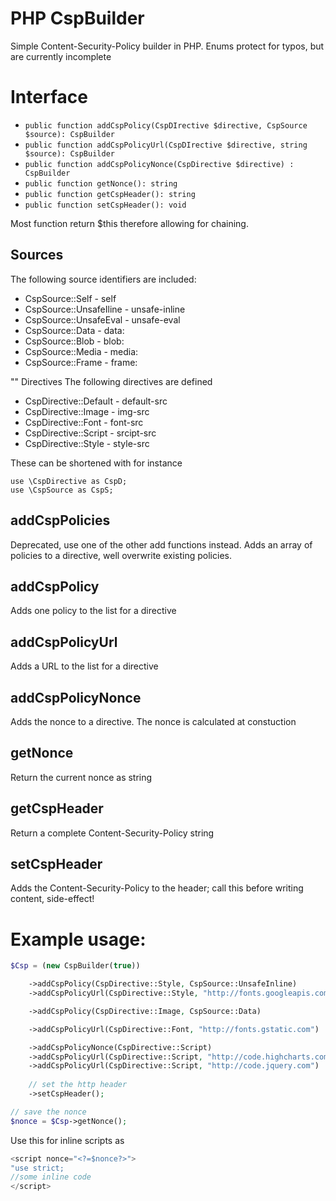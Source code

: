 # PHP CspBuilder
Simple Content-Security-Policy builder in PHP. Enums protect for typos, but are currently incomplete

# Interface
 * `public function addCspPolicy(CspDIrective $directive, CspSource $source): CspBuilder`
 * `public function addCspPolicyUrl(CspDIrective $directive, string $source): CspBuilder`
 * `public function addCspPolicyNonce(CspDirective $directive) : CspBuilder`
 * `public function getNonce(): string`
 * `public function getCspHeader(): string`
 * `public function setCspHeader(): void`

Most function return $this therefore allowing for chaining.

## Sources
The following source identifiers are included:
 * CspSource::Self - self
 * CspSource::UnsafeIline - unsafe-inline
 * CspSource::UnsafeEval - unsafe-eval
 * CspSource::Data - data:
 * CspSource::Blob - blob:
 * CspSource::Media - media:
 * CspSource::Frame - frame:
 
"" Directives
The following directives are defined
 * CspDirective::Default - default-src
 * CspDirective::Image - img-src
 * CspDirective::Font - font-src
 * CspDirective::Script - srcipt-src
 * CspDirective::Style - style-src
 
These can be shortened with for instance
```
use \CspDirective as CspD;
use \CspSource as CspS;
```


## addCspPolicies
Deprecated, use one of the other add functions instead. Adds an array of policies to a directive, well overwrite existing policies. 

## addCspPolicy
Adds one policy to the list for a directive

## addCspPolicyUrl
Adds a URL to the list for a directive

## addCspPolicyNonce
Adds the nonce to a directive. The nonce is calculated at constuction

## getNonce
Return the current nonce as string

## getCspHeader
Return a complete Content-Security-Policy string

## setCspHeader
Adds the Content-Security-Policy to the header; call this before writing content, side-effect!

# Example usage:
```php
$Csp = (new CspBuilder(true))

	->addCspPolicy(CspDirective::Style, CspSource::UnsafeInline)
	->addCspPolicyUrl(CspDirective::Style, "http://fonts.googleapis.com")

	->addCspPolicy(CspDirective::Image, CspSource::Data)

	->addCspPolicyUrl(CspDirective::Font, "http://fonts.gstatic.com")

	->addCspPolicyNonce(CspDirective::Script)
	->addCspPolicyUrl(CspDirective::Script, "http://code.highcharts.com")
	->addCspPolicyUrl(CspDirective::Script, "http://code.jquery.com")
	
	// set the http header
	->setCspHeader();

// save the nonce
$nonce = $Csp->getNonce();
```

Use this for inline scripts as 
```js
<script nonce="<?=$nonce?>">
"use strict;
//some inline code
</script>
```
